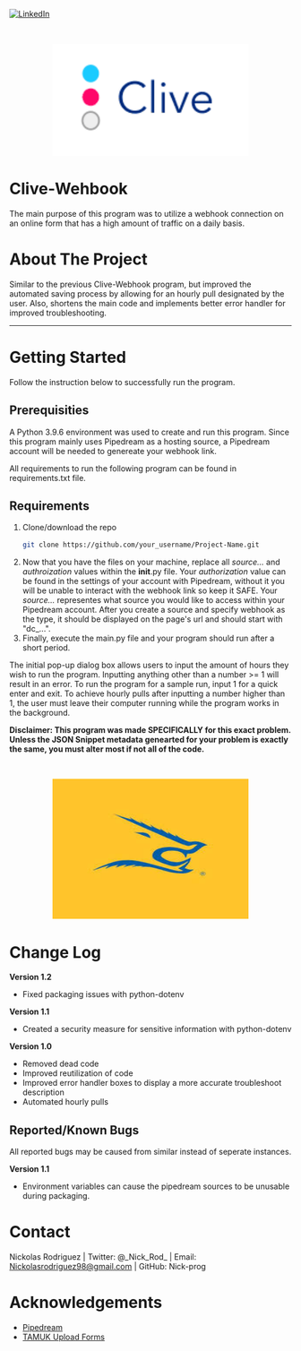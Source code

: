 [![LinkedIn][linkedin-shield]][linkedin-url]

<br />
 <p align="center">
  <a href="https://github.com/Nick-Prog/Clive-Webhook">
    <img src="images/Clive-1.png" alt="Logo" width="350" height="200">
  </a>
   </p>
</p>

# Clive-Wehbook
The main purpose of this program was to utilize a webhook connection on an online form that has a high amount of traffic on a daily basis. 

# About The Project
Similar to the previous Clive-Webhook program, but improved the automated saving process by allowing for an hourly pull designated by the user. Also, shortens the main code and implements better error handler for improved troubleshooting.

_________________________________________________________________________________________________________________________________________________________________________________

# Getting Started
Follow the instruction below to successfully run the program.

## Prerequisities
A Python 3.9.6 environment was used to create and run this program. Since this program mainly uses Pipedream as a hosting source, a Pipedream account will be needed to genereate your webhook link. 

All requirements to run the following program can be found in requirements.txt file.

## Requirements
 1. Clone/download the repo
    ```sh
    git clone https://github.com/your_username/Project-Name.git
    ```
 2. Now that you have the files on your machine, replace all _source..._ and _authroization_ values within the __init__.py file. Your _authorization_ value can be found in the settings of your account with Pipedream, without it you will be unable to interact with the webhook link so keep it SAFE. Your _source..._ representes what source you would like to access within your Pipedream account. After you create a source and specify webhook as the type, it should be displayed on the page's url and should start with "dc_...".
 3. Finally, execute the main.py file and your program should run after a short period.
 
 The initial pop-up dialog box allows users to input the amount of hours they wish to run the program. Inputting anything other than a number >= 1 will result in an error. To run the program for a sample run, input 1 for a quick enter and exit. To achieve hourly pulls after inputting a number higher than 1, the user must leave their computer running while the program works in the background.

 **Disclaimer: This program was made SPECIFICALLY for this exact problem. Unless the JSON Snippet metadata genearted for your problem is exactly the same, you must alter most if not all of the code.**
  
 <br />
  <p align="center">
  <a href="https://github.com/Nick-Prog/Clive-Webhook">
    <img src="images/TAMUK Logo 3.jpg" alt="Logo" width="350" height="250">
  </a>
  </p>
</p>
 
# Change Log

 **Version 1.2**
 * Fixed packaging issues with python-dotenv

 **Version 1.1**
 * Created a security measure for sensitive information with python-dotenv
 
 **Version 1.0**
 * Removed dead code
 * Improved reutilization of code
 * Improved error handler boxes to display a more accurate troubleshoot description
 * Automated hourly pulls
 
 ## Reported/Known Bugs
 All reported bugs may be caused from similar instead of seperate instances.
 
 **Version 1.1**
 * Environment variables can cause the pipedream sources to be unusable during packaging.
  
# Contact
Nickolas Rodriguez | Twitter: @\_Nick_Rod_ | Email: Nickolasrodriguez98@gmail.com | GitHub: Nick-prog

# Acknowledgements
* [Pipedream](https://www.pipedream.com/)
* [TAMUK Upload Forms](https://www.tamuk.edu/enrollment-management/admission/future-students/ftic-transfer/uploaddocs.html)
 
<!--MARKDOWN LINKS & IMAGES -->
 [linkedin-shield]: https://img.shields.io/badge/-LinkedIn-black.svg?style=for-the-badge&logo=linkedin&colorB=555
 [linkedin-url]: https://linkedin.com/in/nickolas-rodriguez-392498197/

